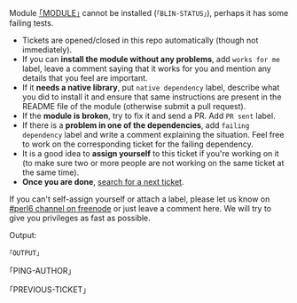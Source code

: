 Module [｢MODULE｣](｢MODULE-URL｣) cannot be
installed (`｢BLIN-STATUS｣`), perhaps it has some failing tests.

* Tickets are opened/closed in this repo automatically (though not
  immediately).
* If you can **install the module without any problems**, add `works
  for me` label, leave a comment saying that it works for you and
  mention any details that you feel are important.
* If it **needs a native library**, put `native dependency` label,
  describe what you did to install it and ensure that same
  instructions are present in the README file of the module (otherwise
  submit a pull request).
* If the **module is broken**, try to fix it and send a PR. Add `PR
  sent` label.
* If there is a **problem in one of the dependencies**, add `failing
  dependency` label and write a comment explaining the situation. Feel
  free to work on the corresponding ticket for the failing dependency.
* It is a good idea to **assign yourself** to this ticket if you're
  working on it (to make sure two or more people are not working on
  the same ticket at the same time).
* **Once you are done**, [search for a next ticket](https://github.com/perl6/ecosystem-unbitrot/issues?utf8=%E2%9C%93&q=is%3Aissue+is%3Aopen+-label%3A%22PR+sent%22+-label%3A%22deprecated+module%22+-label%3A%22native+dependency%22).

If you can't self-assign yourself or attach a label, please let us
know on [#perl6 channel on freenode](https://perl6.org/irc) or just
leave a comment here. We will try to give you privileges as fast as
possible.

Output:

````````````````````````````````````````````````````````
｢OUTPUT｣
````````````````````````````````````````````````````````

｢PING-AUTHOR｣

｢PREVIOUS-TICKET｣
